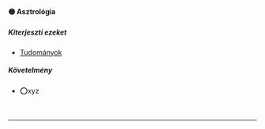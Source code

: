 #### 🟡 Asztrológia

##### Kiterjeszti ezeket

- [Tudományok](../kepzettsegek/tudomanyok.md)

##### Követelmény
- ⭕xyz

<br />

---
